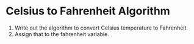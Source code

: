 # Celsius to Fahrenheit Algorithm

1. Write out the algorithm to convert Celsius temperature to Fahrenheit.
2. Assign that to the fahrenheit variable.

